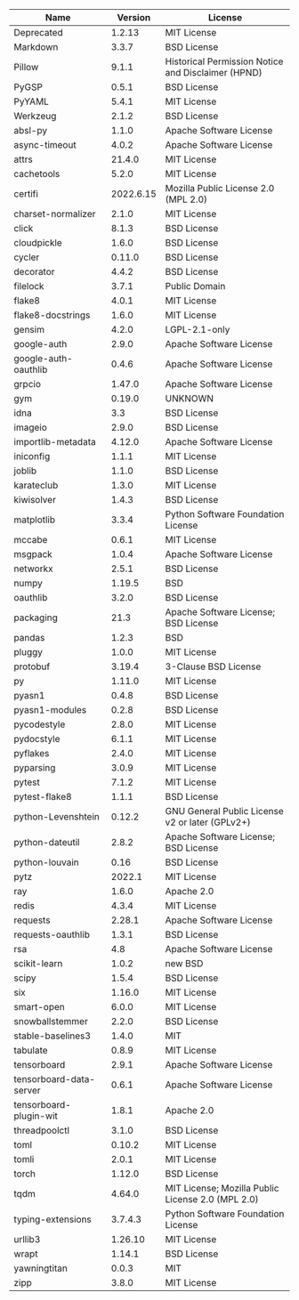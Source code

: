 | Name                    | Version   | License                                            |
|-------------------------|-----------|----------------------------------------------------|
| Deprecated              | 1.2.13    | MIT License                                        |
| Markdown                | 3.3.7     | BSD License                                        |
| Pillow                  | 9.1.1     | Historical Permission Notice and Disclaimer (HPND) |
| PyGSP                   | 0.5.1     | BSD License                                        |
| PyYAML                  | 5.4.1     | MIT License                                        |
| Werkzeug                | 2.1.2     | BSD License                                        |
| absl-py                 | 1.1.0     | Apache Software License                            |
| async-timeout           | 4.0.2     | Apache Software License                            |
| attrs                   | 21.4.0    | MIT License                                        |
| cachetools              | 5.2.0     | MIT License                                        |
| certifi                 | 2022.6.15 | Mozilla Public License 2.0 (MPL 2.0)               |
| charset-normalizer      | 2.1.0     | MIT License                                        |
| click                   | 8.1.3     | BSD License                                        |
| cloudpickle             | 1.6.0     | BSD License                                        |
| cycler                  | 0.11.0    | BSD License                                        |
| decorator               | 4.4.2     | BSD License                                        |
| filelock                | 3.7.1     | Public Domain                                      |
| flake8                  | 4.0.1     | MIT License                                        |
| flake8-docstrings       | 1.6.0     | MIT License                                        |
| gensim                  | 4.2.0     | LGPL-2.1-only                                      |
| google-auth             | 2.9.0     | Apache Software License                            |
| google-auth-oauthlib    | 0.4.6     | Apache Software License                            |
| grpcio                  | 1.47.0    | Apache Software License                            |
| gym                     | 0.19.0    | UNKNOWN                                            |
| idna                    | 3.3       | BSD License                                        |
| imageio                 | 2.9.0     | BSD License                                        |
| importlib-metadata      | 4.12.0    | Apache Software License                            |
| iniconfig               | 1.1.1     | MIT License                                        |
| joblib                  | 1.1.0     | BSD License                                        |
| karateclub              | 1.3.0     | MIT License                                        |
| kiwisolver              | 1.4.3     | BSD License                                        |
| matplotlib              | 3.3.4     | Python Software Foundation License                 |
| mccabe                  | 0.6.1     | MIT License                                        |
| msgpack                 | 1.0.4     | Apache Software License                            |
| networkx                | 2.5.1     | BSD License                                        |
| numpy                   | 1.19.5    | BSD                                                |
| oauthlib                | 3.2.0     | BSD License                                        |
| packaging               | 21.3      | Apache Software License; BSD License               |
| pandas                  | 1.2.3     | BSD                                                |
| pluggy                  | 1.0.0     | MIT License                                        |
| protobuf                | 3.19.4    | 3-Clause BSD License                               |
| py                      | 1.11.0    | MIT License                                        |
| pyasn1                  | 0.4.8     | BSD License                                        |
| pyasn1-modules          | 0.2.8     | BSD License                                        |
| pycodestyle             | 2.8.0     | MIT License                                        |
| pydocstyle              | 6.1.1     | MIT License                                        |
| pyflakes                | 2.4.0     | MIT License                                        |
| pyparsing               | 3.0.9     | MIT License                                        |
| pytest                  | 7.1.2     | MIT License                                        |
| pytest-flake8           | 1.1.1     | BSD License                                        |
| python-Levenshtein      | 0.12.2    | GNU General Public License v2 or later (GPLv2+)    |
| python-dateutil         | 2.8.2     | Apache Software License; BSD License               |
| python-louvain          | 0.16      | BSD License                                        |
| pytz                    | 2022.1    | MIT License                                        |
| ray                     | 1.6.0     | Apache 2.0                                         |
| redis                   | 4.3.4     | MIT License                                        |
| requests                | 2.28.1    | Apache Software License                            |
| requests-oauthlib       | 1.3.1     | BSD License                                        |
| rsa                     | 4.8       | Apache Software License                            |
| scikit-learn            | 1.0.2     | new BSD                                            |
| scipy                   | 1.5.4     | BSD License                                        |
| six                     | 1.16.0    | MIT License                                        |
| smart-open              | 6.0.0     | MIT License                                        |
| snowballstemmer         | 2.2.0     | BSD License                                        |
| stable-baselines3       | 1.4.0     | MIT                                                |
| tabulate                | 0.8.9     | MIT License                                        |
| tensorboard             | 2.9.1     | Apache Software License                            |
| tensorboard-data-server | 0.6.1     | Apache Software License                            |
| tensorboard-plugin-wit  | 1.8.1     | Apache 2.0                                         |
| threadpoolctl           | 3.1.0     | BSD License                                        |
| toml                    | 0.10.2    | MIT License                                        |
| tomli                   | 2.0.1     | MIT License                                        |
| torch                   | 1.12.0    | BSD License                                        |
| tqdm                    | 4.64.0    | MIT License; Mozilla Public License 2.0 (MPL 2.0)  |
| typing-extensions       | 3.7.4.3   | Python Software Foundation License                 |
| urllib3                 | 1.26.10   | MIT License                                        |
| wrapt                   | 1.14.1    | BSD License                                        |
| yawningtitan            | 0.0.3     | MIT                                                |
| zipp                    | 3.8.0     | MIT License                                        |
